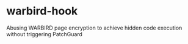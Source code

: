 # warbird-hook
Abusing WARBIRD page encryption to achieve hidden code execution without triggering PatchGuard
